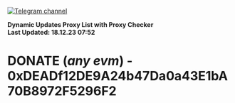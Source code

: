 [![Telegram channel](https://img.shields.io/endpoint?url=https://runkit.io/damiankrawczyk/telegram-badge/branches/master?url=https://t.me/n4z4v0d)](https://t.me/n4z4v0d) 

**Dynamic Updates Proxy List with Proxy Checker**  
**Last Updated: 18.12.23 07:52**

# DONATE (_any evm_) - 0xDEADf12DE9A24b47Da0a43E1bA70B8972F5296F2
